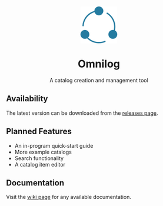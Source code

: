 <p align="center"><img src="/images/readme_icon.png" align="middle" width="100px" /></p>
<h1 align="center">Omnilog</h1>
<p align="center">A catalog creation and management tool</p>
<h2>Availability</h2>
<p>The latest version can be downloaded from the <a href="https://github.com/MikeBoyd16/omnilog/releases">releases page</a>.</p>
<h2>Planned Features</h2>
<ul>
  <li>An in-program quick-start guide</li>
  <li>More example catalogs</li>
  <li>Search functionality</li>
  <li>A catalog item editor</li>
</ul>
<h2>Documentation</h2>
<p>Visit the <a href="https://github.com/MikeBoyd16/omnilog/wiki">wiki page</a> for any available documentation.
